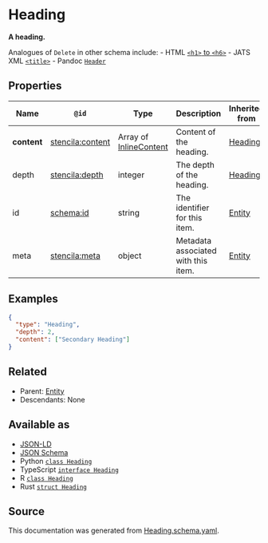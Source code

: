 # Heading

**A heading.**

Analogues of `Delete` in other schema include: - HTML [`<h1>` to `<h6>`](https://developer.mozilla.org/en-US/docs/Web/HTML/Element/h1) - JATS XML [`<title>`](https://jats.nlm.nih.gov/archiving/tag-library/1.1/element/title.html) - Pandoc [`Header`](https://github.com/jgm/pandoc-types/blob/1.17.5.4/Text/Pandoc/Definition.hs#L233)

## Properties

| Name        | `@id`                                                       | Type                                       | Description                         | Inherited from        |
| ----------- | ----------------------------------------------------------- | ------------------------------------------ | ----------------------------------- | --------------------- |
| **content** | [stencila:content](https://schema.stenci.la/content.jsonld) | Array of [InlineContent](InlineContent.md) | Content of the heading.             | [Heading](Heading.md) |
| depth       | [stencila:depth](https://schema.stenci.la/depth.jsonld)     | integer                                    | The depth of the heading.           | [Heading](Heading.md) |
| id          | [schema:id](https://schema.org/id)                          | string                                     | The identifier for this item.       | [Entity](Entity.md)   |
| meta        | [stencila:meta](https://schema.stenci.la/meta.jsonld)       | object                                     | Metadata associated with this item. | [Entity](Entity.md)   |

## Examples

```json
{
  "type": "Heading",
  "depth": 2,
  "content": ["Secondary Heading"]
}
```

## Related

- Parent: [Entity](Entity.md)
- Descendants: None

## Available as

- [JSON-LD](https://schema.stenci.la/Heading.jsonld)
- [JSON Schema](https://schema.stenci.la/v1/Heading.schema.json)
- Python [`class Heading`](https://stencila.github.io/schema/python/docs/types.html#schema.types.Heading)
- TypeScript [`interface Heading`](https://stencila.github.io/schema/ts/docs/interfaces/heading.html)
- R [`class Heading`](https://cran.r-project.org/web/packages/stencilaschema/stencilaschema.pdf)
- Rust [`struct Heading`](https://docs.rs/stencila-schema/latest/stencila_schema/struct.Heading.html)

## Source

This documentation was generated from [Heading.schema.yaml](https://github.com/stencila/stencila/blob/master/schema/schema/Heading.schema.yaml).
